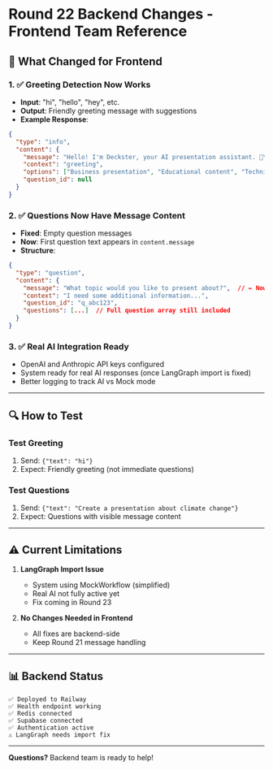 # Round 22 Backend Changes - Frontend Team Reference

## 🎯 What Changed for Frontend

### 1. ✅ Greeting Detection Now Works
- **Input**: "hi", "hello", "hey", etc.
- **Output**: Friendly greeting message with suggestions
- **Example Response**:
```json
{
  "type": "info",
  "content": {
    "message": "Hello! I'm Deckster, your AI presentation assistant. 🎯\n\nI can help you create professional presentations on any topic. Just tell me what you'd like to present about, and I'll guide you through creating something amazing!\n\nWhat topic would you like to explore?",
    "context": "greeting",
    "options": ["Business presentation", "Educational content", "Technical overview", "Sales pitch", "Project update"],
    "question_id": null
  }
}
```

### 2. ✅ Questions Now Have Message Content
- **Fixed**: Empty question messages
- **Now**: First question text appears in `content.message`
- **Structure**:
```json
{
  "type": "question",
  "content": {
    "message": "What topic would you like to present about?",  // ← Now populated!
    "context": "I need some additional information...",
    "question_id": "q_abc123",
    "questions": [...]  // Full question array still included
  }
}
```

### 3. ✅ Real AI Integration Ready
- OpenAI and Anthropic API keys configured
- System ready for real AI responses (once LangGraph import is fixed)
- Better logging to track AI vs Mock mode

---

## 🔍 How to Test

### Test Greeting
1. Send: `{"text": "hi"}`
2. Expect: Friendly greeting (not immediate questions)

### Test Questions
1. Send: `{"text": "Create a presentation about climate change"}`
2. Expect: Questions with visible message content

---

## ⚠️ Current Limitations

1. **LangGraph Import Issue**
   - System using MockWorkflow (simplified)
   - Real AI not fully active yet
   - Fix coming in Round 23

2. **No Changes Needed in Frontend**
   - All fixes are backend-side
   - Keep Round 21 message handling

---

## 📊 Backend Status

```
✅ Deployed to Railway
✅ Health endpoint working
✅ Redis connected
✅ Supabase connected
✅ Authentication active
⚠️ LangGraph needs import fix
```

---

**Questions?** Backend team is ready to help!